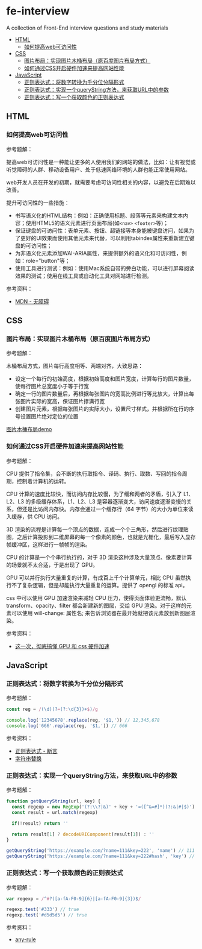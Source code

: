 # fe-interview
A collection of Front-End interview questions and study materials

* [HTML](#html)
  * [如何提高web可访问性](#如何提高web可访问性)
* [CSS](#css)
  * [图片布局：实现图片木桶布局（原百度图片布局方式）](#图片布局实现图片木桶布局原百度图片布局方式)
  * [如何通过CSS开启硬件加速来提高网站性能](#如何通过css开启硬件加速来提高网站性能)
* [JavaScript](#javascript)
  * [正则表达式：将数字转换为千分位分隔形式](#正则表达式将数字转换为千分位分隔形式)
  * [正则表达式：实现一个queryString方法，来获取URL中的参数](#正则表达式实现一个querystring方法来获取url中的参数)
  * [正则表达式：写一个获取颜色的正则表达式](#正则表达式写一个获取颜色的正则表达式)

## HTML
### 如何提高web可访问性
参考题解：  

提高web可访问性是一种能让更多的人使用我们的网站的做法，比如：让有视觉或听觉障碍的人群、移动设备用户、处于低速网络环境的人群也能正常使用网站。

web开发人员在开发的初期，就需要考虑可访问性相关的内容，以避免在后期难以改善。

提升可访问性的一些措施：
- 书写语义化的HTML结构：例如：正确使用标题、段落等元素来构建文本内容；使用HTML5的语义元素进行页面布局(如`<nav>` `<footer>`等)；
- 保证键盘的可访问性：表单元素、按钮、超链接等本身能被键盘访问，如果为了更好的UI效果而使用其他元素来代替，可以利用tabindex属性来重新建立键盘的可访问性；
- 为非语义化元素添加WAI-ARIA属性，来提供额外的语义化和可访问性，例如：role="button"等；
- 使用工具进行测试：例如：使用Mac系统自带的旁白功能，可以进行屏幕阅读效果的测试；使用在线工具或自动化工具对网站进行检测。

参考资料：
- [MDN - 无障碍](https://developer.mozilla.org/zh-CN/docs/Web/Accessibility)
  
## CSS
### 图片布局：实现图片木桶布局（原百度图片布局方式）
参考题解：

木桶布局方式，图片每行高度相等、两端对齐，大致思路：
- 设定一个每行的初始高度，根据初始高度和图片宽度，计算每行的图片数量，使每行图片总宽度小于等于行宽
- 确定一行的图片数量后，再根据每张图片的宽高比例进行等比放大，计算出每张图片实际的宽高，保证图片撑满行宽
- 创建图片元素，根据每张图片的实际大小，设置尺寸样式，并根据所在行的序号设置图片绝对定位的位置

[图片木桶布局demo](https://github.com/AlisaLiCn/image-layout-demo)

### 如何通过CSS开启硬件加速来提高网站性能
参考题解：

CPU 提供了指令集，会不断的执行取指令、译码、执行、取数、写回的指令周期，控制着计算机的运转。

CPU 计算的速度比较快，而访问内存比较慢，为了缓和两者的矛盾，引入了 L1、L2、L3 的多级缓存体系，L1、L2、L3 是容器逐渐变大，访问速度逐渐变慢的关系，但还是比访问内存快。内存会通过一个缓存行（64 字节）的大小为单位来读入缓存，供 CPU 访问。

3D 渲染的流程是计算每一个顶点的数据，连成一个个三角形，然后进行纹理贴图，之后计算投影到二维屏幕的每一个像素的颜色，也就是光栅化，最后写入显存帧缓冲区，这样进行一帧帧的渲染。

CPU 的计算是一个个串行执行的，对于 3D 渲染这种涉及大量顶点、像素要计算的场景就不太合适，于是出现了 GPU。

GPU 可以并行执行大量重复的计算，有成百上千个计算单元，相比 CPU 虽然执行不了复杂逻辑，但是却能执行大量重复的运算。提供了 opengl 的标准 api。

css 中可以使用 GPU 加速渲染来减轻 CPU 压力，使得页面体验更流畅，默认 transform、opacity、filter 都会新建新的图层，交给 GPU 渲染。对于这样的元素可以使用 will-change: 属性名; 来告诉浏览器在最开始就把该元素放到新图层渲染。

参考资料：
- [这一次，彻底搞懂 GPU 和 css 硬件加速](https://juejin.cn/post/7001634685927292936)

## JavaScript
### 正则表达式：将数字转换为千分位分隔形式
参考题解：
```javascript
const reg = /(\d)(?=(?:\d{3})+$)/g

console.log('12345678'.replace(reg, '$1,')) // 12,345,678
console.log('666'.replace(reg, '$1,')) // 666
```

参考资料：
- [正则表达式 - 断言](https://developer.mozilla.org/zh-CN/docs/Web/JavaScript/Guide/Regular_Expressions/Assertions#%E5%85%B6%E4%BB%96%E6%96%AD%E8%A8%80)
- [字符串替换](https://developer.mozilla.org/zh-CN/docs/Web/JavaScript/Reference/Global_Objects/String/replace#%E4%BD%BF%E7%94%A8%E5%AD%97%E7%AC%A6%E4%B8%B2%E4%BD%9C%E4%B8%BA%E5%8F%82%E6%95%B0)

### 正则表达式：实现一个queryString方法，来获取URL中的参数
参考题解：
```javascript
function getQueryString(url, key) {
  const regexp = new RegExp('(?:\\?|&)' + key + '=([^&=#]*)(?:&|#|$)')
  const result = url.match(regexp)

  if(!result) return ''

  return result[1] ? decodeURIComponent(result[1]) : ''
}

getQueryString('https://example.com/?name=111&key=222', 'name') // 111
getQueryString('https://example.com/?name=111&key=222#hash', 'key') // 222
```

### 正则表达式：写一个获取颜色的正则表达式
参考题解：
```javascript
var regexp = /^#?([a-fA-F0-9]{6}|[a-fA-F0-9]{3})$/

regexp.test('#333') // true
regexp.test('#d5d5d5') // true
```

参考资料：
- [any-rule](https://github.com/any86/any-rule#16%E8%BF%9B%E5%88%B6%E9%A2%9C%E8%89%B2)
